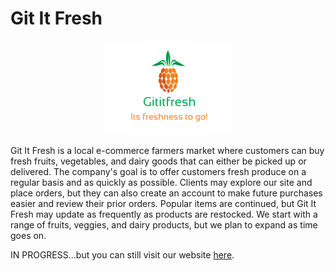 # Git It Fresh

<p style="text-align:center;"><img src="./images/Logo.PNG" alt="Logo"></p>

Git It Fresh is a local e-commerce farmers market where customers can buy fresh fruits, vegetables, and dairy goods that can either be picked up or delivered. The company's goal is to offer customers fresh produce on a regular basis and as quickly as possible. Clients may explore our site and place orders, but they can also create an account to make future purchases easier and review their prior orders. Popular items are continued, but Git It Fresh may update as frequently as products are restocked. We start with a range of fruits, veggies, and dairy products, but we plan to expand as time goes on.

IN PROGRESS...but you can still visit our website [here](https://artemis.cs.csub.edu/~ecastaneda/gititfresh/index.html).
